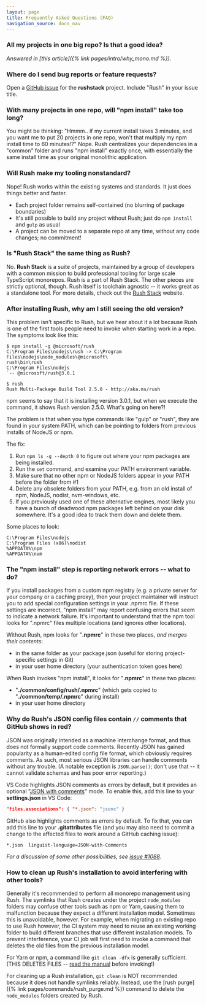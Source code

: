 ```yaml
---
layout: page
title: Frequently Asked Questions (FAQ)
navigation_source: docs_nav
---
```


### All my projects in one big repo?  Is that a good idea?
_Answered in [this article]({% link pages/intro/why_mono.md %})._

### Where do I send bug reports or feature requests?

Open a [GitHub issue](https://github.com/microsoft/rushstack/issues) for the **rushstack** project.  Include "Rush" in your issue title.

### With many projects in one repo, will "npm install" take too long?

You might be thinking: "Hmmm.. if my current install takes 3 minutes, and you want me to put 20 projects in one repo, won't that multiply my npm install time to 60 minutes!?"  Nope.  Rush centralizes your dependencies in a "common" folder and runs "npm install" exactly once, with essentially the same install time as your original monolithic application.

### Will Rush make my tooling nonstandard?

Nope!  Rush works within the existing systems and standards.  It just does things better and faster.
- Each project folder remains self-contained (no blurring of package boundaries)
- It's still possible to build any project without Rush; just do `npm install` and `gulp` as usual
- A project can be moved to a separate repo at any time, without any code changes; no commitment!

### Is "Rush Stack" the same thing as Rush?

No.  **Rush Stack** is a suite of projects, maintained by a group of developers with a common mission to build
professional tooling for large scale TypeScript monorepos.  Rush is a part of Rush Stack.  The other pieces are
strictly optional, though.  Rush itself is toolchain agnostic -- it works great as a standalone tool.
For more details, check out the [Rush Stack](https://rushstack.io/) website.

### After installing Rush, why am I still seeing the old version?

This problem isn't specific to Rush, but we hear about it a lot because Rush is one of the first tools people need to invoke when starting work in a repo.  The symptoms look like this:

```
$ npm install -g @microsoft/rush
C:\Program Files\nodejs\rush -> C:\Program Files\nodejs\node_modules\@microsoft\
rush\bin\rush
C:\Program Files\nodejs
`-- @microsoft/rush@3.0.1

$ rush
Rush Multi-Package Build Tool 2.5.0 - http://aka.ms/rush
```

npm seems to say that it is installing version 3.0.1, but when we execute the command, it shows Rush version 2.5.0.  What's going on here?!

The problem is that when you type commands like "gulp" or "rush", they are found in your system PATH, which can be pointing to folders from previous installs of NodeJS or npm.

The fix:
1. Run `npm ls -g --depth 0` to figure out where your npm packages are being installed.
2. Run the `set` command, and examine your PATH environment variable.
3. Make sure that no other npm or NodeJS folders appear in your PATH before the folder from #1
4. Delete any obsolete folders from your PATH, e.g. from an old install of npm, NodeJS, nodist, nvm-windows, etc.
5. If you previously used one of these alternative engines, most likely you have a bunch of deadwood npm packages left behind on your disk somewhere.  It's a good idea to track them down and delete them.

Some places to look:
```
C:\Program Files\nodejs
C:\Program Files (x86)\nodist
%APPDATA%\npm
%APPDATA%\nvm
```

### The "npm install" step is reporting network errors -- what to do?

If you install packages from a custom npm registry (e.g. a private server for your company or a caching proxy), then your project maintainer will instruct you to add special configuration settings in your .npmrc file.  If these settings are incorrect, "npm install" may report confusing errors that seem to indicate a network failure.  It's important to understand that the npm tool looks for ".npmrc" files multiple locations (and ignores other locations).

Without Rush, npm looks for "**.npmrc**" in these two places, *and merges their contents*:
- in the same folder as your package.json (useful for storing project-specific settings in Git)
- in your user home directory (your authentication token goes here)

When Rush invokes "npm install", it looks for "**.npmrc**" in these two places:
- "**./common/config/rush/.npmrc**" (which gets copied to "**./common/temp/.npmrc**" during install)
- in your user home directory

### Why do Rush's JSON config files contain `//` comments that GitHub shows in red?

JSON was originally intended as a machine interchange format, and thus does not formally support
code comments.  Recently JSON has gained popularity as a human-edited config file format, which obviously requires
comments.  As such, most serious JSON libraries can handle comments without any trouble. (A notable exception
is `JSON.parse()`; don't use that -- it cannot validate schemas and has poor error reporting.)

VS Code highlights JSON comments as errors by default, but it provides an optional "[JSON with comments](
https://code.visualstudio.com/docs/languages/identifiers)" mode.  To enable this, add this line to
your **settings.json** in VS Code:

```json
"files.associations": { "*.json": "jsonc" }
```

GitHub also highlights comments as errors by default.  To fix that, you can add this line to your
**.gitattributes** file (and you may also need to commit a change to the affected files to work around a GitHub
caching issue):

```
*.json  linguist-language=JSON-with-Comments
```

*For a discussion of some other possibilities, see
[issue #1088](https://github.com/microsoft/rushstack/issues/1088).*


### How to clean up Rush's installation to avoid interfering with other tools?

Generally it's recommended to perform all monorepo management using Rush.  The symlinks that Rush creates under the project `node_modules` folders may confuse other tools such as npm or Yarn, causing them to malfunction because they expect a different installation model.  Sometimes this is unavoidable, however.  For example, when migrating an existing repo to use Rush however, the CI system may need to reuse an existing working folder to build different branches that use different installation models.  To prevent interference, your CI job will first need to invoke a command that deletes the old files from the previous installation model.

For Yarn or npm, a command like `git clean -dfx` is generally sufficient. (THIS DELETES FILES -- [read the manual](https://git-scm.com/docs/git-clean) before invoking!)

For cleaning up a Rush installation, `git clean` is NOT recommended because it does not handle symlinks reliably.  Instead, use the [rush purge]({% link pages/commands/rush_purge.md %}) command to delete the `node_modules` folders created by Rush.

